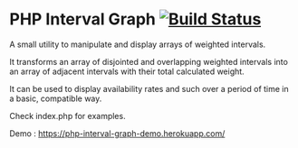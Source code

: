 # PHP Interval Graph [![Build Status](https://travis-ci.org/vctls/php-interval-graph.svg?branch=master)](https://travis-ci.org/vctls/php-interval-graph)

A small utility to manipulate and display arrays of weighted intervals.

It transforms an array of disjointed and overlapping weighted intervals
into an array of adjacent intervals with their total calculated weight.

It can be used to display availability rates and such over a period of time in a basic, compatible way.

Check index.php for examples.

Demo : https://php-interval-graph-demo.herokuapp.com/